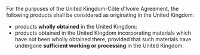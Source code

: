 For the purposes of the United Kingdom-Côte d'Ivoire Agreement, the following products shall be considered as originating in the United Kingdom:

- products **wholly obtained** in the United Kingdom;
- products obtained in the United Kingdom incorporating materials which have not been wholly obtained there, provided that such materials have undergone **sufficient working or processing** in the United Kingdom.
